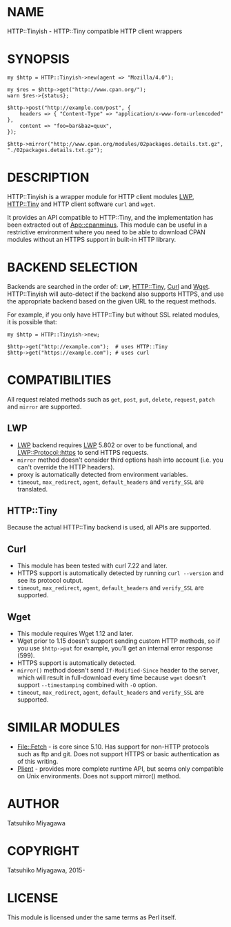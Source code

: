 # NAME

HTTP::Tinyish - HTTP::Tiny compatible HTTP client wrappers

# SYNOPSIS

    my $http = HTTP::Tinyish->new(agent => "Mozilla/4.0");

    my $res = $http->get("http://www.cpan.org/");
    warn $res->{status};

    $http->post("http://example.com/post", {
        headers => { "Content-Type" => "application/x-www-form-urlencoded" },
        content => "foo=bar&baz=quux",
    });

    $http->mirror("http://www.cpan.org/modules/02packages.details.txt.gz", "./02packages.details.txt.gz");

# DESCRIPTION

HTTP::Tinyish is a wrapper module for HTTP client modules
[LWP](https://metacpan.org/pod/LWP), [HTTP::Tiny](https://metacpan.org/pod/HTTP::Tiny) and HTTP client software `curl` and `wget`.

It provides an API compatible to HTTP::Tiny, and the implementation
has been extracted out of [App::cpanminus](https://metacpan.org/pod/App::cpanminus). This module can be useful
in a restrictive environment where you need to be able to download
CPAN modules without an HTTPS support in built-in HTTP library.

# BACKEND SELECTION

Backends are searched in the order of: `LWP`, [HTTP::Tiny](https://metacpan.org/pod/HTTP::Tiny), [Curl](https://metacpan.org/pod/Curl)
and [Wget](https://metacpan.org/pod/Wget). HTTP::Tinyish will auto-detect if the backend also
supports HTTPS, and use the appropriate backend based on the given
URL to the request methods.

For example, if you only have HTTP::Tiny but without SSL related
modules, it is possible that:

    my $http = HTTP::Tinyish->new;

    $http->get("http://example.com");  # uses HTTP::Tiny
    $http->get("https://example.com"); # uses curl

# COMPATIBILITIES

All request related methods such as `get`, `post`, `put`,
`delete`, `request`, `patch` and `mirror` are supported.

## LWP

- [LWP](https://metacpan.org/pod/LWP) backend requires [LWP](https://metacpan.org/pod/LWP) 5.802 or over to be functional, and [LWP::Protocol::https](https://metacpan.org/pod/LWP::Protocol::https) to send HTTPS requests.
- `mirror` method doesn't consider third options hash into account (i.e. you can't override the HTTP headers).
- proxy is automatically detected from environment variables.
- `timeout`, `max_redirect`, `agent`, `default_headers` and `verify_SSL` are translated.

## HTTP::Tiny

Because the actual HTTP::Tiny backend is used, all APIs are supported.

## Curl

- This module has been tested with curl 7.22 and later.
- HTTPS support is automatically detected by running `curl --version` and see its protocol output.
- `timeout`, `max_redirect`, `agent`, `default_headers` and `verify_SSL` are supported.

## Wget

- This module requires Wget 1.12 and later.
- Wget prior to 1.15 doesn't support sending custom HTTP methods, so if you use `$http->put` for example, you'll get an internal error response (599).
- HTTPS support is automatically detected.
- `mirror()` method doesn't send `If-Modified-Since` header to the server, which will result in full-download every time because `wget` doesn't support `--timestamping` combined with `-O` option.
- `timeout`, `max_redirect`, `agent`, `default_headers` and `verify_SSL` are supported.

# SIMILAR MODULES

- [File::Fetch](https://metacpan.org/pod/File::Fetch) - is core since 5.10. Has support for non-HTTP protocols such as ftp and git. Does not support HTTPS or basic authentication as of this writing.
- [Plient](https://metacpan.org/pod/Plient) - provides more complete runtime API, but seems only compatible on Unix environments. Does not support mirror() method.

# AUTHOR

Tatsuhiko Miyagawa

# COPYRIGHT

Tatsuhiko Miyagawa, 2015-

# LICENSE

This module is licensed under the same terms as Perl itself.
